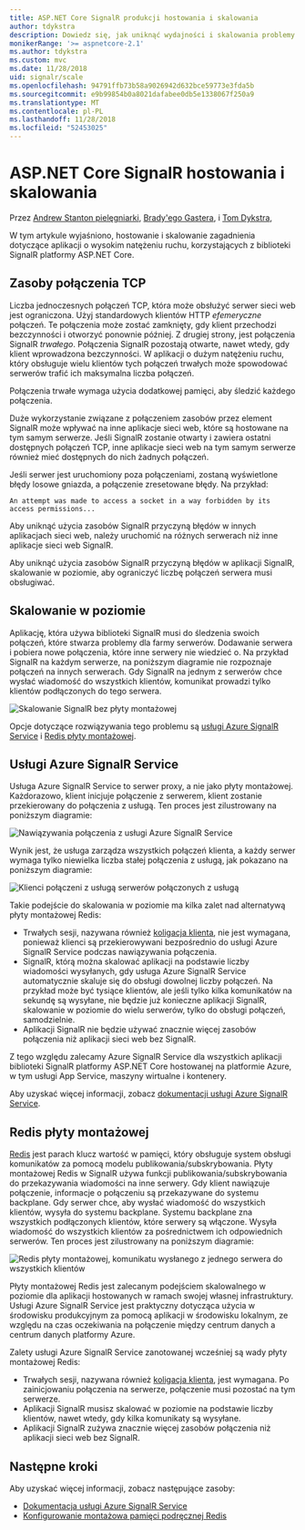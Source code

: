 ```yaml
---
title: ASP.NET Core SignalR produkcji hostowania i skalowania
author: tdykstra
description: Dowiedz się, jak uniknąć wydajności i skalowania problemy w aplikacjach korzystających z biblioteki SignalR platformy ASP.NET Core.
monikerRange: '>= aspnetcore-2.1'
ms.author: tdykstra
ms.custom: mvc
ms.date: 11/28/2018
uid: signalr/scale
ms.openlocfilehash: 94791ffb73b58a9026942d632bce59773e3fda5b
ms.sourcegitcommit: e9b99854b0a8021dafabee0db5e1338067f250a9
ms.translationtype: MT
ms.contentlocale: pl-PL
ms.lasthandoff: 11/28/2018
ms.locfileid: "52453025"
---
```

# <a name="aspnet-core-signalr-hosting-and-scaling"></a>ASP.NET Core SignalR hostowania i skalowania

Przez [Andrew Stanton pielęgniarki](https://twitter.com/anurse), [Brady'ego Gastera](https://twitter.com/bradygaster), i [Tom Dykstra](https://github.com/tdykstra),

W tym artykule wyjaśniono, hostowanie i skalowanie zagadnienia dotyczące aplikacji o wysokim natężeniu ruchu, korzystających z biblioteki SignalR platformy ASP.NET Core.

## <a name="tcp-connection-resources"></a>Zasoby połączenia TCP

Liczba jednoczesnych połączeń TCP, która może obsłużyć serwer sieci web jest ograniczona. Użyj standardowych klientów HTTP *efemeryczne* połączeń. Te połączenia może zostać zamknięty, gdy klient przechodzi bezczynności i otworzyć ponownie później. Z drugiej strony, jest połączenia SignalR *trwałego*. Połączenia SignalR pozostają otwarte, nawet wtedy, gdy klient wprowadzona bezczynności. W aplikacji o dużym natężeniu ruchu, który obsługuje wielu klientów tych połączeń trwałych może spowodować serwerów trafić ich maksymalna liczba połączeń.

Połączenia trwałe wymaga użycia dodatkowej pamięci, aby śledzić każdego połączenia.

Duże wykorzystanie związane z połączeniem zasobów przez element SignalR może wpływać na inne aplikacje sieci web, które są hostowane na tym samym serwerze. Jeśli SignalR zostanie otwarty i zawiera ostatni dostępnych połączeń TCP, inne aplikacje sieci web na tym samym serwerze również mieć dostępnych do nich żadnych połączeń.

Jeśli serwer jest uruchomiony poza połączeniami, zostaną wyświetlone błędy losowe gniazda, a połączenie zresetowane błędy. Na przykład:

```
An attempt was made to access a socket in a way forbidden by its access permissions...
```

Aby uniknąć użycia zasobów SignalR przyczyną błędów w innych aplikacjach sieci web, należy uruchomić na różnych serwerach niż inne aplikacje sieci web SignalR.

Aby uniknąć użycia zasobów SignalR przyczyną błędów w aplikacji SignalR, skalowanie w poziomie, aby ograniczyć liczbę połączeń serwera musi obsługiwać.

## <a name="scale-out"></a>Skalowanie w poziomie

Aplikację, która używa biblioteki SignalR musi do śledzenia swoich połączeń, które stwarza problemy dla farmy serwerów. Dodawanie serwera i pobiera nowe połączenia, które inne serwery nie wiedzieć o. Na przykład SignalR na każdym serwerze, na poniższym diagramie nie rozpoznaje połączeń na innych serwerach. Gdy SignalR na jednym z serwerów chce wysłać wiadomość do wszystkich klientów, komunikat prowadzi tylko klientów podłączonych do tego serwera.

![Skalowanie SignalR bez płyty montażowej](scale/_static/scale-no-backplane.png)

Opcje dotyczące rozwiązywania tego problemu są [usługi Azure SignalR Service](#azure-signalr-service) i [Redis płyty montażowej](#redis-backplane).

## <a name="azure-signalr-service"></a>Usługi Azure SignalR Service

Usługa Azure SignalR Service to serwer proxy, a nie jako płyty montażowej. Każdorazowo, klient inicjuje połączenie z serwerem, klient zostanie przekierowany do połączenia z usługą. Ten proces jest zilustrowany na poniższym diagramie:

![Nawiązywania połączenia z usługi Azure SignalR Service](scale/_static/azure-signalr-service-one-connection.png)

Wynik jest, że usługa zarządza wszystkich połączeń klienta, a każdy serwer wymaga tylko niewielka liczba stałej połączenia z usługą, jak pokazano na poniższym diagramie:

![Klienci połączeni z usługą serwerów połączonych z usługą](scale/_static/azure-signalr-service-multiple-connections.png)

Takie podejście do skalowania w poziomie ma kilka zalet nad alternatywą płyty montażowej Redis:

* Trwałych sesji, nazywana również [koligacja klienta](/iis/extensions/configuring-application-request-routing-arr/http-load-balancing-using-application-request-routing#step-3---configure-client-affinity), nie jest wymagana, ponieważ klienci są przekierowywani bezpośrednio do usługi Azure SignalR Service podczas nawiązywania połączenia.
* SignalR, którą można skalować aplikacji na podstawie liczby wiadomości wysyłanych, gdy usługa Azure SignalR Service automatycznie skaluje się do obsługi dowolnej liczby połączeń. Na przykład może być tysiące klientów, ale jeśli tylko kilka komunikatów na sekundę są wysyłane, nie będzie już konieczne aplikacji SignalR, skalowanie w poziomie do wielu serwerów, tylko do obsługi połączeń, samodzielnie.
* Aplikacji SignalR nie będzie używać znacznie więcej zasobów połączenia niż aplikacji sieci web bez SignalR.

Z tego względu zalecamy Azure SignalR Service dla wszystkich aplikacji biblioteki SignalR platformy ASP.NET Core hostowanej na platformie Azure, w tym usługi App Service, maszyny wirtualne i kontenery.

Aby uzyskać więcej informacji, zobacz [dokumentacji usługi Azure SignalR Service](/azure/azure-signalr/signalr-overview).

## <a name="redis-backplane"></a>Redis płyty montażowej

[Redis](https://redis.io/) jest parach klucz wartość w pamięci, który obsługuje system obsługi komunikatów za pomocą modelu publikowania/subskrybowania. Płyty montażowej Redis w SignalR używa funkcji publikowania/subskrybowania do przekazywania wiadomości na inne serwery. Gdy klient nawiązuje połączenie, informacje o połączeniu są przekazywane do systemu backplane. Gdy serwer chce, aby wysłać wiadomość do wszystkich klientów, wysyła do systemu backplane. Systemu backplane zna wszystkich podłączonych klientów, które serwery są włączone. Wysyła wiadomość do wszystkich klientów za pośrednictwem ich odpowiednich serwerów. Ten proces jest zilustrowany na poniższym diagramie:

![Redis płyty montażowej, komunikatu wysłanego z jednego serwera do wszystkich klientów](scale/_static/redis-backplane.png)

Płyty montażowej Redis jest zalecanym podejściem skalowalnego w poziomie dla aplikacji hostowanych w ramach swojej własnej infrastruktury. Usługi Azure SignalR Service jest praktyczny dotycząca użycia w środowisku produkcyjnym za pomocą aplikacji w środowisku lokalnym, ze względu na czas oczekiwania na połączenie między centrum danych a centrum danych platformy Azure.

Zalety usługi Azure SignalR Service zanotowanej wcześniej są wady płyty montażowej Redis:

* Trwałych sesji, nazywana również [koligacja klienta](/iis/extensions/configuring-application-request-routing-arr/http-load-balancing-using-application-request-routing#step-3---configure-client-affinity), jest wymagana. Po zainicjowaniu połączenia na serwerze, połączenie musi pozostać na tym serwerze.
* Aplikacji SignalR musisz skalować w poziomie na podstawie liczby klientów, nawet wtedy, gdy kilka komunikaty są wysyłane.
* Aplikacji SignalR zużywa znacznie więcej zasobów połączenia niż aplikacji sieci web bez SignalR.

## <a name="next-steps"></a>Następne kroki

Aby uzyskać więcej informacji, zobacz następujące zasoby:

* [Dokumentacja usługi Azure SignalR Service](/azure/azure-signalr/signalr-overview)
* [Konfigurowanie montażowa pamięci podręcznej Redis](xref:signalr/redis-backplane)
